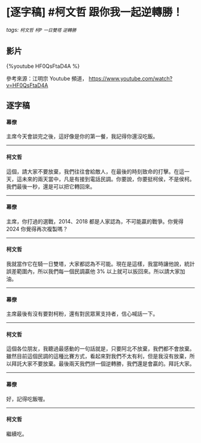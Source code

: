 # [逐字稿] #柯文哲 跟你我一起逆轉勝！

###### tags: `柯文哲` `柯P` `一日雙塔` `逆轉勝`

## 影片

{%youtube HF0QsFtaD4A %}

參考來源：江明宗 Youtube 頻道， https://www.youtube.com/watch?v=HF0QsFtaD4A

## 逐字稿

#### 幕僚

主席今天會談完之後，這好像是你的第一餐，我記得你還沒吃飯。

---

#### 柯文哲

這個，請大家不要放棄，我們往往會給敵人，在最後的時刻致命的打擊。在這一天，這未來的兩天當中，凡是有接到電話民調。你要說，你要挺柯侯，不是侯柯。我們最後一秒，還是可以把它轉回來。

---

#### 幕僚

主席，你打過的選戰，2014、2018 都是人家認為，不可能贏的戰爭。你覺得 2024 你覺得再次複製嗎？

---

#### 柯文哲

我就當作它在騎一日雙塔，大家都認為不可能。現在是這樣，我當時讓他說，統計誤差範圍內，所以我們每一個民調贏他 3% 以上就可以扳回來。所以請大家加油。

---

#### 幕僚

主席最後有沒有要對柯粉，還有對民眾黨支持者，信心喊話一下。

---

#### 柯文哲

這個各位朋友，我聽過最感動的一句話就是，只要阿北不放棄，我們都不會放棄。雖然目前這個民調的這種比賽方式，看起來對我們不太有利，但是我沒有放棄，所以拜託大家不要放棄。最後兩天我們拼一個逆轉勝，我們還是會贏的。拜託大家。

---

#### 幕僚

好，記得吃飯喔。

---

#### 柯文哲

繼續吃。

